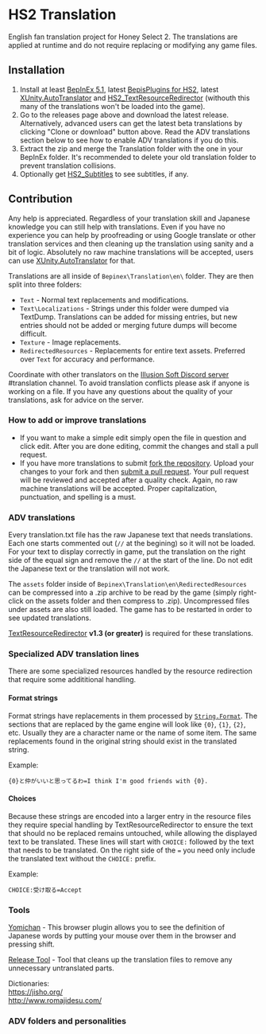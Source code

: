 # HS2 Translation
English fan translation project for Honey Select 2. The translations are applied at runtime and do not require replacing or modifying any game files.

## Installation
1. Install at least [BepInEx 5.1](https://github.com/BepInEx/BepInEx), latest [BepisPlugins for HS2](https://github.com/bbepis/BepisPlugins/releases), latest [XUnity.AutoTranslator](https://github.com/bbepis/XUnity.AutoTranslator) and [HS2_TextResourceRedirector](https://github.com/IllusionMods/TranslationTools#textresourceredirector) (withouth this many of the translations won't be loaded into the game).
2. Go to the releases page above and download the latest release. Alternatively, advanced users can get the latest beta translations by clicking "Clone or download" button above. Read the ADV translations section below to see how to enable ADV translations if you do this.
3. Extract the zip and merge the Translation folder with the one in your BepInEx folder. It's recommended to delete your old translation folder to prevent translation collisions.
4. Optionally get [HS2_Subtitles](https://github.com/DeathWeasel1337/KK_Plugins#subtitles) to see subtitles, if any.

## Contribution
Any help is appreciated. Regardless of your translation skill and Japanese knowledge you can still help with translations. Even if you have no experience you can help by proofreading or using Google translate or other translation services and then cleaning up the translation using sanity and a bit of logic. Absolutely no raw machine translations will be accepted, users can use [XUnity.AutoTranslator](https://github.com/bbepis/XUnity.AutoTranslator/releases) for that.

Translations are all inside of `Bepinex\Translation\en\` folder. They are then split into three folders:
- `Text` - Normal text replacements and modifications.
- `Text\Localizations` - Strings under  this folder were dumped via TextDump. Translations can be added for missing entries, but new entries should not be added or merging future dumps will become difficult.
- `Texture` - Image replacements.
- `RedirectedResources` - Replacements for entire text assets. Preferred over `Text` for accuracy and performance.

Coordinate with other translators on the [Illusion Soft Discord server](https://discord.gg/illusionsoft) #translation channel. To avoid translation conflicts please ask if anyone is working on a file. If you have any questions about the quality of your translations, ask for advice on the server.

### How to add or improve translations
- If you want to make a simple edit simply open the file in question and click edit. After you are done editing, commit the changes and stall a pull request.
- If you have more translations to submit [fork the repository](https://help.github.com/articles/fork-a-repo/). Upload your changes to your fork and then [submit a pull request](https://help.github.com/articles/about-pull-requests/). Your pull request will be reviewed and accepted after a quality check. Again, no raw machine translations will be accepted. Proper capitalization, punctuation, and spelling is a must.

### ADV translations
Every translation.txt file has the raw Japanese text that needs translations. Each one starts commented out (`//` at the begining) so it will not be loaded. For your text to display correctly in game, put the translation on the right side of the equal sign and remove the `//` at the start of the line. Do not edit the Japanese text or the translation will not work.

The `assets` folder inside of `Bepinex\Translation\en\RedirectedResources` can be compressed into a .zip archive to be read by the game (simply right-click on the assets folder and then compress to .zip). Uncompressed files under assets are also still loaded. The game has to be restarted in order to see updated translations.


[TextResourceRedirector](https://github.com/DeathWeasel1337/KK_Plugins#textresourceredirector) **v1.3 (or greater)** is required for these translations.


### Specialized ADV translation lines

There are some specialized resources handled by the resource redirection that require some addititional handling.

#### Format strings

Format strings have replacements in them processed by [`String.Format`](https://docs.microsoft.com/en-us/dotnet/api/system.string.format?view=netframework-4.6#Starting).  The sections that are replaced by the game engine will look like `{0}`, `{1}`, `{2}`, etc.  Usually they are a character name or the name of some item.  The same replacements found in the original string should exist in the translated string.

Example:
```
{0}と仲がいいと思ってるわ=I think I'm good friends with {0}.
```

#### Choices

Because these strings are encoded into a larger entry in the resource files they require special handling by TextResourceRedirector to ensure the text that should no be replaced remains untouched, while allowing the displayed text to be translated. These lines will start with `CHOICE:` followed by the text that needs to be translated.  On the right side of the `=` you need only include the translated text without the `CHOICE:` prefix. 

Example:
```
CHOICE:受け取る=Accept
```

### Tools
[Yomichan](https://foosoft.net/projects/yomichan/) - This browser plugin allows you to see the definition of Japanese words by putting your mouse over them in the browser and pressing shift.

[Release Tool](https://github.com/IllusionMods/KoikatsuStoryTranslation/tree/master/tools/ReleaseTool) - Tool that cleans up the translation files to remove any unnecessary untranslated parts.

Dictionaries:  
https://jisho.org/  
http://www.romajidesu.com/  

### ADV folders and personalities

